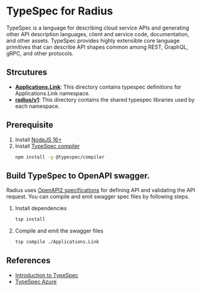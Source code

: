 # TypeSpec for Radius

TypeSpec is a language for describing cloud service APIs and generating other API description languages, client and service code, documentation, and other assets. TypeSpec provides highly extensible core language primitives that can describe API shapes common among REST, GraphQL, gRPC, and other protocols.

## Strcutures

* **[Applications.Link](./Applications.Link/)**: This directory contains typespec definitions for Applications.Link namespace.
* **[radius/v1](./radius/v1/)**: This directory contains the shared typespec libraries used by each namespace.

## Prerequisite

1. Install [NodeJS 16+](https://nodejs.org/en/download)
1. Install [TypeSpec compiler](https://microsoft.github.io/typespec/introduction/installation)
    ```bash
    npm install -g @typespec/compiler
    ```

## Build TypeSpec to OpenAPI swagger.

Radius uses [OpenAPI2 specifications](../swagger/) for defining API and validating the API request. You can compile and emit swagger spec files by following steps.

1. Install dependencies
   ```bash
   tsp install
   ```
1. Compile and emit the swagger files
   ```bash
   tsp compile ./Applications.Link
   ```

## References

* [Introduction to TypeSpec](https://microsoft.github.io/typespec/)
* [TypeSpec Azure](https://azure.github.io/typespec-azure/)
